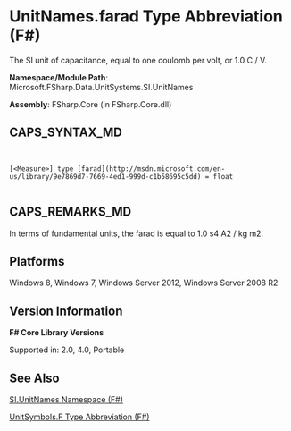 # UnitNames.farad Type Abbreviation (F#)

The SI unit of capacitance, equal to one coulomb per volt, or 1.0 C / V.

**Namespace/Module Path**: Microsoft.FSharp.Data.UnitSystems.SI.UnitNames

**Assembly**: FSharp.Core (in FSharp.Core.dll)


## CAPS_SYNTAX_MD



```


[<Measure>] type [farad](http://msdn.microsoft.com/en-us/library/9e7869d7-7669-4ed1-999d-c1b58695c5dd) = float


```



## CAPS_REMARKS_MD
In terms of fundamental units, the farad is equal to 1.0 s4 A2 / kg m2.


## Platforms
Windows 8, Windows 7, Windows Server 2012, Windows Server 2008 R2


## Version Information
**F# Core Library Versions**

Supported in: 2.0, 4.0, Portable




## See Also
[SI.UnitNames Namespace &#40;F&#35;&#41;](SI.UnitNames+Namespace+%28F%23%29.md)

[UnitSymbols.F Type Abbreviation &#40;F&#35;&#41;](UnitSymbols.F+Type+Abbreviation+%28F%23%29.md)

